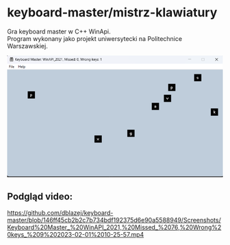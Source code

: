 # keyboard-master/mistrz-klawiatury
Gra keyboard master w C++ WinApi. <br/>
Program wykonany jako projekt uniwersytecki na Politechnice Warszawskiej.

<img src="/Screenshots/Screenshot_1.png">

## Podgląd video:
https://github.com/dblazej/keyboard-master/blob/146ff45cb2b2c7b734bdf192375d6e90a5588949/Screenshots/Keyboard%20Master_%20WinAPI_2021,%20Missed_%2076,%20Wrong%20keys_%209%202023-02-01%2010-25-57.mp4
